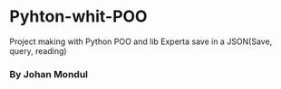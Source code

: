 # Pyhton-whit-POO
Project making with Python POO and lib Experta save in a JSON(Save, query, reading)

<h3>By Johan Mondul</h3>
